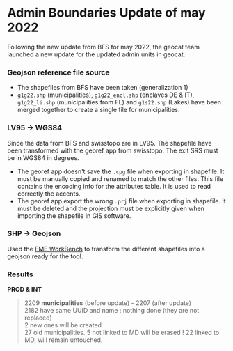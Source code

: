 # Admin Boundaries Update of may 2022
Following the new update from BFS for may 2022, the geocat team launched a new update for the updated admin units in geocat.  

### Geojson reference file source
* The shapefiles from BFS have been taken (generalization 1)
* `g1g22.shp` (municipalities), `g1g22_encl.shp` (enclaves DE & IT), `g1g22_li.shp` (municipalities from FL) and `g1s22.shp` (Lakes) 
have been merged together to create a single file for municipalities.

### LV95 -> WGS84
Since the data from BFS and swisstopo are in LV95. The shapefile have been transformed with the georef app from swisstopo. The exit SRS must be in WGS84 in degrees. 
* The georef app doesn't save the `.cpg` file when exporting in shapefile. It must be manually copied and renamed to match the other files. This file contains the encoding info for the attributes table. It is used to read correctly the accents.
* The georef app export the wrong `.prj` file when exporting in shapefile. It must be deleted and the projection must be explicitly given when importing the shapefile in GIS software.

### SHP -> Geojson
Used the [FME WorkBench](./shp2geojson.fmw) to transform the different shapefiles into a geojson ready for the tool.

### Results
**PROD & INT**
> 2209 **municipalities** (before update) - 2207 (after update)  
> 2182 have same UUID and name : nothing done (they are not replaced)  
> 2 new ones will be created  
> 27 old municipalities. 5 not linked to MD will be erased ! 22 linked to MD, will remain untouched.  
